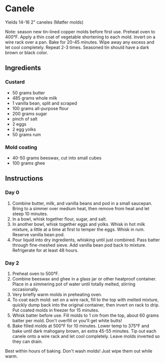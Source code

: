 # Canele

Yields 14-16 2" caneles (Matfer molds)

Note: season new tin-lined copper molds before first use. Preheat oven to 400°F. Apply a thin coat of vegetable shortening to each mold. Invert on a wire rack over a pan. Bake for 20-45 minutes. Wipe away any excess and let cool completely. Repeat 2-3 times. Seasoned tin should have a dark brown or black color.

## Ingredients

### Custard

- 50 grams butter
- 485 grams whole milk
- 1 vanilla bean, split and scraped
- 100 grams all-purpose flour
- 200 grams sugar
- pinch of salt
- 2 eggs
- 2 egg yolks
- 50 grams rum

### Mold coating

- 40-50 grams beeswax, cut into small cubes
- 100 grams ghee

## Instructions

### Day 0

1. Combine butter, milk, and vanilla beans and pod in a small saucepan. Bring to a simmer over medium heat, then remove from heat and let steep 10 minutes.
2. In a bowl, whisk together flour, sugar, and salt.
3. In another bowl, whisk together eggs and yolks. Whisk in hot milk mixture, a little at a time at first to temper the eggs. Whisk in rum. Reserve vanilla bean pod.
4. Pour liquid into dry ingredients, whisking until just combined. Pass batter through fine-meshed sieve. Add vanilla bean pod back to mixture. Refrigerate for at least 48 hours.

### Day 2

1. Preheat oven to 500°F.
2. Combine beeswax and ghee in a glass jar or other heatproof container. Place in a simmering pot of water until totally melted, stirring occasionally.
3. Very briefly warm molds in preheating oven.
4. To coat each mold: set on a wire rack, fill to the top with melted mixture, quickly dump back into the original container, then invert on rack to drip. Put coated molds in freezer for 15 minutes.
5. Whisk batter before use. Fill molds to 1 cm from the top, about 60 grams batter per mold. Don't overfill or you'll get white butts!
6. Bake filled molds at 500°F for 10 minutes. Lower temp to 375°F and bake until dark mahogany brown, an extra 45-55 minutes. Tip out each canele onto a wire rack and let cool completely. Leave molds inverted so they can drain.

Best within hours of baking. Don't wash molds! Just wipe them out while warm.
